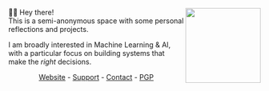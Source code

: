 <a href="https://github.com/sponsors/WhiteNoiseDev/"><img align="right" height="150px" src="https://github-readme-stats.vercel.app/api?username=WhiteNoiseDev&hide_rank=true&include_all_commits=true&count_private=true&show_icons=true&custom_title=GitHub%20Stats&theme=dark&line_height =50&title_color=58a6ff&icon_color=58a6ff&text_color=58a6ff&bg_color=0D1117&hide_border=true"/></a>

🙋‍♂️ Hey there!  
This is a semi-anonymous space with some personal reflections and projects.  

I am broadly interested in Machine Learning & AI, with a particular focus on building systems that make the *right* decisions. 

<p align=center><a href="https://whitenoise.dev">Website</a> - <a href="https://whitenoise.dev/support">Support</a> - <a href="https://whitenoise.dev/contact">Contact</a> - <a href="https://whitenoise.dev/wnd.asc">PGP</a></p>
